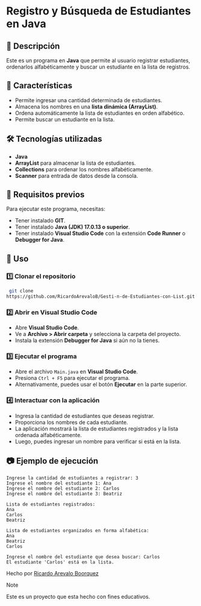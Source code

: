 # Registro y Búsqueda de Estudiantes en Java

## 📌 Descripción
Este es un programa en **Java** que permite al usuario registrar estudiantes, ordenarlos alfabéticamente y buscar un estudiante en la lista de registros.

## 🚀 Características
- Permite ingresar una cantidad determinada de estudiantes.
- Almacena los nombres en una **lista dinámica (ArrayList)**.
- Ordena automáticamente la lista de estudiantes en orden alfabético.
- Permite buscar un estudiante en la lista.

## 🛠️ Tecnologías utilizadas
- **Java**
- **ArrayList** para almacenar la lista de estudiantes.
- **Collections** para ordenar los nombres alfabéticamente.
- **Scanner** para entrada de datos desde la consola.

## 📌 Requisitos previos
Para ejecutar este programa, necesitas:
- Tener instalado **GIT**.
- Tener instalado **Java (JDK) 17.0.13 o superior**.
- Tener instalado **Visual Studio Code** con la extensión **Code Runner** o **Debugger for Java**.

## 📖 Uso
### 1️⃣ Clonar el repositorio
```bash
 git clone 
https://github.com/RicardoArevaloB/Gesti-n-de-Estudiantes-con-List.git
```

### 2️⃣ Abrir en Visual Studio Code
- Abre **Visual Studio Code**.
- Ve a **Archivo > Abrir carpeta** y selecciona la carpeta del proyecto.
- Instala la extensión **Debugger for Java** si aún no la tienes.

### 3️⃣ Ejecutar el programa
- Abre el archivo `Main.java` en **Visual Studio Code**.
- Presiona `Ctrl + F5` para ejecutar el programa.
- Alternativamente, puedes usar el botón **Ejecutar** en la parte superior.

### 4️⃣ Interactuar con la aplicación
- Ingresa la cantidad de estudiantes que deseas registrar.
- Proporciona los nombres de cada estudiante.
- La aplicación mostrará la lista de estudiantes registrados y la lista ordenada alfabéticamente.
- Luego, puedes ingresar un nombre para verificar si está en la lista.

## 📷 Ejemplo de ejecución
```
Ingrese la cantidad de estudiantes a registrar: 3
Ingrese el nombre del estudiante 1: Ana
Ingrese el nombre del estudiante 2: Carlos
Ingrese el nombre del estudiante 3: Beatriz

Lista de estudiantes registrados:
Ana
Carlos
Beatriz

Lista de estudiantes organizados en forma alfabética:
Ana
Beatriz
Carlos

Ingrese el nombre del estudiante que desea buscar: Carlos
El estudiante 'Carlos' está en la lista.
```

Hecho por [Ricardo Arevalo Boorquez](https://github.com/RicardoArevaloB)

>[!NOTE]
>Este es un proyecto que esta hecho con fines educativos.
